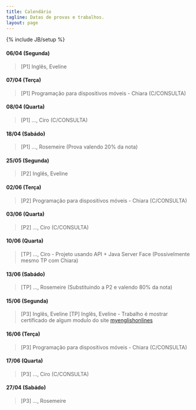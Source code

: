 ```yaml
---
title: Calendário
tagline: Datas de provas e trabalhos.
layout: page
---
```

{% include JB/setup %}

#### 06/04 (Segunda)
> [P1] Inglês, Eveline

#### 07/04 (Terça)
> [P1] Programação para dispositivos móveis - Chiara (C/CONSULTA)

#### 08/04 (Quarta)
> [P1] ..., Ciro (C/CONSULTA)

#### 18/04 (Sabádo)
> [P1] ..., Rosemeire (Prova valendo 20% da nota)

#### 25/05 (Segunda)
> [P2] Inglês, Eveline

#### 02/06 (Terça)
> [P2] Programação para dispositivos móveis - Chiara (C/CONSULTA)

#### 03/06 (Quarta)
> [P2] ..., Ciro (C/CONSULTA)

#### 10/06 (Quarta)
> [TP] ..., Ciro - Projeto usando API + Java Server Face (Possivelmente mesmo TP com Chiara)

#### 13/06 (Sabádo)
> [TP] ..., Rosemeire (Substituindo a P2 e valendo 80% da nota)

#### 15/06 (Segunda)
> [P3] Inglês, Eveline
> [TP] Inglês, Eveline - Trabalho é mostrar certificado de algum modulo do site [myenglishonlines](http://www.myenglishonline.com.br/)

#### 16/06 (Terça)
> [P3] Programação para dispositivos móveis - Chiara (C/CONSULTA)

#### 17/06 (Quarta)
> [P3] ..., Ciro (C/CONSULTA)

#### 27/04 (Sabádo)
> [P3] ..., Rosemeire